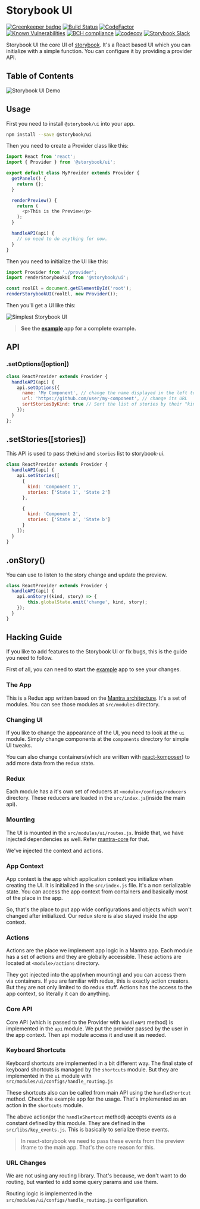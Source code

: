 # Storybook UI
[![Greenkeeper badge](https://badges.greenkeeper.io/storybooks/storybook.svg)](https://greenkeeper.io/)
[![Build Status](https://travis-ci.org/storybooks/storybook.svg?branch=master)](https://travis-ci.org/storybooks/storybook)
[![CodeFactor](https://www.codefactor.io/repository/github/storybooks/storybook/badge)](https://www.codefactor.io/repository/github/storybooks/storybook)
[![Known Vulnerabilities](https://snyk.io/test/github/storybooks/storybook/8f36abfd6697e58cd76df3526b52e4b9dc894847/badge.svg)](https://snyk.io/test/github/storybooks/storybook/8f36abfd6697e58cd76df3526b52e4b9dc894847)
[![BCH compliance](https://bettercodehub.com/edge/badge/storybooks/storybook)](https://bettercodehub.com/results/storybooks/storybook) [![codecov](https://codecov.io/gh/storybooks/storybook/branch/master/graph/badge.svg)](https://codecov.io/gh/storybooks/storybook)
[![Storybook Slack](https://storybooks-slackin.herokuapp.com/badge.svg)](https://storybooks-slackin.herokuapp.com/)

Storybook UI the core UI of [storybook](https://storybooks.js.org).
It's a React based UI which you can initialize with a simple function.
You can configure it by providing a provider API.

## Table of Contents

![Storybook UI Demo](./docs/storybook-ui-demo.png)

## Usage

First you need to install `@storybook/ui` into your app.

```sh
npm install --save @storybook/ui
```

Then you need to create a Provider class like this:

```js
import React from 'react';
import { Provider } from '@storybook/ui';

export default class MyProvider extends Provider {
  getPanels() {
    return {};
  }

  renderPreview() {
    return (
      <p>This is the Preview</p>
    );
  }

  handleAPI(api) {
    // no need to do anything for now.
  }
}
```

Then you need to initialize the UI like this:

```js
import Provider from './provider';
import renderStorybookUI from '@storybook/ui';

const roolEl = document.getElementById('root');
renderStorybookUI(roolEl, new Provider());
```

Then you'll get a UI like this:

![Simplest Storybook UI](./docs/simple-ui.png)

> **See the [example](/example) app for a complete example.**

## API

### .setOptions([option])

```js
class ReactProvider extends Provider {
  handleAPI(api) {
    api.setOptions({
      name: 'My Component', // change the name displayed in the left top portion
      url: 'https://github.com/user/my-component', // change its URL
      sortStoriesByKind: true // Sort the list of stories by their "kind"
    });
  }
};
```

## .setStories([stories])

This API is used to pass the`kind` and `stories` list to storybook-ui.

```js
class ReactProvider extends Provider {
  handleAPI(api) {
    api.setStories([
      {
        kind: 'Component 1',
        stories: ['State 1', 'State 2']
      },

      {
        kind: 'Component 2',
        stories: ['State a', 'State b']
      }
    ]);
  }
}
```

## .onStory()

You can use to listen to the story change and update the preview.

```js
class ReactProvider extends Provider {
  handleAPI(api) {
    api.onStory((kind, story) => {
        this.globalState.emit('change', kind, story);
    });
  }
}
```



## Hacking Guide

If you like to add features to the Storybook UI or fix bugs, this is the guide you need to follow.

First of all, you can need to start the [example](/example) app to see your changes.

### The App

This is a Redux app written based on the [Mantra architecture](https://github.com/kadirahq/mantra/).
It's a set of modules. You can see those modules at `src/modules` directory.

### Changing UI

If you like to change the appearance of the UI, you need to look at the `ui` module. Simply change components at the `components` directory for simple UI tweaks.

You can also change containers(which are written with [react-komposer](https://github.com/kadirahq/react-komposer/)) to add more data from the redux state.

### Redux

Each module has a it's own set of reducers at `<module>/configs/reducers` directory. These reducers are loaded in the `src/index.js`(inside the main api).

### Mounting

The UI is mounted in the `src/modules/ui/routes.js`. Inside that, we have injected dependencies as well. Refer [mantra-core](https://github.com/mantrajs/mantra-core) for that.

We've injected the context and actions.

### App Context

App context is the app which application context you initialize when creating the UI. It is initialized in the `src/index.js` file. It's a non serializable state. You can access the app context from containers and basically most of the place in the app.

So, that's the place to put app wide configurations and objects which won't changed after initialized. Our redux store is also stayed inside the app context.

### Actions

Actions are the place we implement app logic in a Mantra app. Each module has a set of actions and they are globally accessible. These actions are located at `<module>/actions` directory.

They got injected into the app(when mounting) and you can access them via containers. If you are familiar with redux, this is exactly action creators. But they are not only limited to do redux stuff. Actions has the access to the app context, so literally it can do anything.

### Core API

Core API (which is passed to the Provider with `handleAPI` method) is implemented in the `api` module. We put the provider passed by the user in the app context. Then api module access it and use it as needed.

### Keyboard Shortcuts

Keyboard shortcuts are implemented in a bit different way. The final state of keyboard shortcuts is managed by the `shortcuts` module. But they are implemented in the `ui` module with `src/modules/ui/configs/handle_routing.js`

These shortcuts also can be called from main API using the `handleShortcut` method. Check the example app for the usage. That's implemented as an action in the `shortcuts` module.

The above action(or the `handleShortcut` method) accepts events as a constant defined by this module. They are defined in the `src/libs/key_events.js`. This is basically to serialize these events.

> In react-storybook we need to pass these events from the preview iframe to the main app. That's the core reason for this.

### URL Changes

We are not using any routing library. That's because, we don't want to do routing, but wanted to add some query params and use them.

Routing logic is implemented in the `src/modules/ui/configs/handle_routing.js` configuration.
